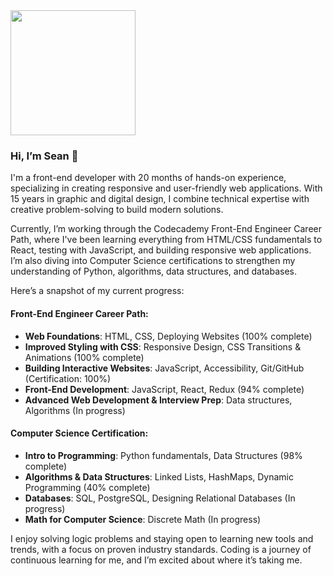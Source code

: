 <img src="https://media.giphy.com/media/h408T6Y5GfmXBKW62l/giphy.gif" width="200" height="200" />

### Hi, I’m Sean 👋 

I'm a front-end developer with 20 months of hands-on experience, specializing in creating responsive and user-friendly web applications. With 15 years in graphic and digital design, I combine technical expertise with creative problem-solving to build modern solutions.

Currently, I’m working through the Codecademy Front-End Engineer Career Path, where I've been learning everything from HTML/CSS fundamentals to React, testing with JavaScript, and building responsive web applications. I’m also diving into Computer Science certifications to strengthen my understanding of Python, algorithms, data structures, and databases.

Here’s a snapshot of my current progress:

#### Front-End Engineer Career Path:
- **Web Foundations**: HTML, CSS, Deploying Websites (100% complete)
- **Improved Styling with CSS**: Responsive Design, CSS Transitions & Animations (100% complete)
- **Building Interactive Websites**: JavaScript, Accessibility, Git/GitHub (Certification: 100%)
- **Front-End Development**: JavaScript, React, Redux (94% complete)
- **Advanced Web Development & Interview Prep**: Data structures, Algorithms (In progress)

#### Computer Science Certification:
- **Intro to Programming**: Python fundamentals, Data Structures (98% complete)
- **Algorithms & Data Structures**: Linked Lists, HashMaps, Dynamic Programming (40% complete)
- **Databases**: SQL, PostgreSQL, Designing Relational Databases (In progress)
- **Math for Computer Science**: Discrete Math (In progress)

I enjoy solving logic problems and staying open to learning new tools and trends, with a focus on proven industry standards. Coding is a journey of continuous learning for me, and I’m excited about where it’s taking me.
